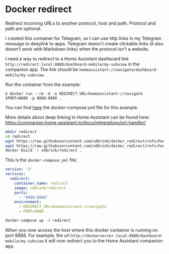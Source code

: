 # Docker redirect

Redirect incoming URLs to another protocol, host and path.
Protocol and path are optional.

I created this container for Telegram, so I can use http links in my Telegram message to deeplink to apps.
Telegram doesn't create clickable links (it also doesn't work with Markdown links) when the protocol isn't a website.

I need a way to redirect to a Home Assistant dashboard link `http://redirect.local:8888/dashboard-mobile/my-subview` 
in the companion app. The link should be `homeassistant://navigate/dashboard-mobile/my-subview`.

Run the container from the example:
```
$ docker run --rm -d -e REDIRECT_URL=homeassistant://navigate $PORT=8888 -p 8888:8888 .
```

You can find [here](docker-compose.yaml) the docker-compose.yml file for this example.

More details about deep linking in Home Assistant can be found here: https://companion.home-assistant.io/docs/integrations/url-handler/

```bash
mkdir redirect
cd redirect
wget https://raw.githubusercontent.com/vdbrink/docker_redirect/refs/heads/main/Dockerfile
wget https://raw.githubusercontent.com/vdbrink/docker_redirect/refs/heads/main/start.sh
docker build -t vdbrink/redirect .
```

This is the `docker-compose.yml` file:

```yaml
version: '3'
services:
  redirect:
    container_name: redirect
    image: vdbrink/redirect
    ports:
      - "8888:8888"
    environment:
      - REDIRECT_URL=homeassistant://navigate
      - PORT=8888
```

```bash
docker-compose up -d redirect
```

When you now access the host where this docker container is running on port 8888.
For example, the url `http://dockerserver.local:8888/dashboard-mobile/my-subview` it will now redirect you to the Home Assistant companion app.